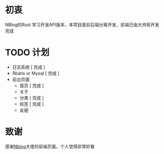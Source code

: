 #  初衷
NBlog的Rust 学习开发API版本，本项目是前后端分离开发，前端已由大帅哥开发完成


# TODO 计划
 - 日志系统 [ 完成 ]
 - Rbatis or Mysql [ 完成 ]
 - 前台页面
   - 首页 [ 完成 ]
   - 关于
   - 分类 [ 完成 ]
   - 标签 [ 完成 ]
   - 友链
  
# 致谢
 感谢[Nblog](https://github.com/lurendie/NBlog)大佬的前端页面，个人觉得非常好看